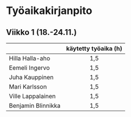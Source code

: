 # Työaikakirjanpito

## Viikko 1 (18.-24.11.)

|                    | käytetty työaika (h) |
| :----------------- | :------------------: |
| Hilla Halla-aho    | 1,5 |
| Eemeli Ingervo     | 1,5 |
| Juha Kauppinen     | 1,5 |
| Mari Karlsson      | 1,5 |
| Ville Lappalainen  | 1,5 |
| Benjamin Blinnikka | 1,5 |
